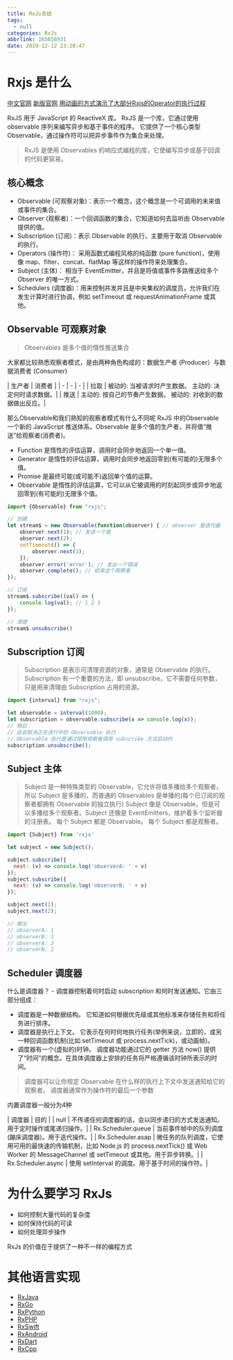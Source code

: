 ```yaml
---
title: RxJs总结
tags:
  - null
categories: RxJs
abbrlink: 165656931
date: 2019-12-12 23:20:47
---
```


# Rxjs 是什么
[中文官网](https://cn.rx.js.org/)
[新版官网](https://rxjs.dev/)
[用动画的方式演示了大部分Rxjs的Operator的执行过程](https://reactive.how)

RxJS 用于 JavaScript 的 ReactiveX 库。
RxJS 是一个库，它通过使用 observable 序列来编写异步和基于事件的程序。
它提供了一个核心类型 Observable，通过操作符可以把异步事件作为集合来处理。
> RxJS 是使用 Observables 的响应式编程的库，它使编写异步或基于回调的代码更容易。

## 核心概念
* Observable (可观察对象)：表示一个概念，这个概念是一个可调用的未来值或事件的集合。
* Observer (观察者)：一个回调函数的集合，它知道如何去监听由 Observable 提供的值。
* Subscription (订阅)：表示 Observable 的执行，主要用于取消 Observable 的执行。
* Operators (操作符)： 采用函数式编程风格的纯函数 (pure function)，使用像 map、filter、concat、flatMap 等这样的操作符来处理集合。
* Subject (主体)： 相当于 EventEmitter，并且是将值或事件多路推送给多个 Observer 的唯一方式。
* Schedulers (调度器)：用来控制并发并且是中央集权的调度员，允许我们在发生计算时进行协调，例如 setTimeout 或 requestAnimationFrame 或其他。

## Observable 可观察对象

> Observables 是多个值的惰性推送集合

大家都比较熟悉观察者模式，是由两种角色构成的：数据生产者 (Producer）与数据消费者 (Consumer)

| 生产者 | 消费者 |
| - | - | - |
| 拉取 | 被动的: 当被请求时产生数据。	主动的: 决定何时请求数据。|
| 推送 | 主动的: 按自己的节奏产生数据。	被动的: 对收到的数据做出反应。|

那么Observable和我们熟知的观察者模式有什么不同呢
RxJS 中的Observable 一个新的 JavaScript 推送体系。Observable 是多个值的生产者，并将值“推送”给观察者(消费者)。

* Function 是惰性的评估运算，调用时会同步地返回一个单一值。
* Generator 是惰性的评估运算，调用时会同步地返回零到(有可能的)无限多个值。
* Promise 是最终可能(或可能不)返回单个值的运算。
* Observable 是惰性的评估运算，它可以从它被调用的时刻起同步或异步地返回零到(有可能的)无限多个值。

```js
import {Observable} from "rxjs";

// 创建
let stream$ = new Observable(function(observer) { // observer 是迭代器
    observer.next(1); // 发送一个值
    observer.next(2);
    setTimeout(() => {
        observer.next(3);
    });
    observer.error('error'); // 发出一个错误
    observer.complete(); // 结束这个观察者
});

// 订阅
stream$.subscribe((val) => { 
    console.log(val); // 1 2 3
});

// 清理
stream$.unsubscribe()
```

## Subscription 订阅

> Subscription 是表示可清理资源的对象，通常是 Observable 的执行。Subscription 有一个重要的方法，即 unsubscribe，它不需要任何参数，只是用来清理由 Subscription 占用的资源。

```js
import {interval} from "rxjs";

let observable = interval(1000);
let subscription = observable.subscribe(x => console.log(x));
// 稍后：
// 这会取消正在进行中的 Observable 执行
// Observable 执行是通过使用观察者调用 subscribe 方法启动的
subscription.unsubscribe();
```

## Subject 主体

> Subject 是一种特殊类型的 Observable，它允许将值多播给多个观察者，所以 Subject 是多播的，而普通的 Observables 是单播的(每个已订阅的观察者都拥有 Observable 的独立执行)
> Subject 像是 Observable，但是可以多播给多个观察者。Subject 还像是 EventEmitters，维护着多个监听器的注册表。
> 每个 Subject 都是 Observable。
> 每个 Subject 都是观察者。

```js
import {Subject} from 'rxjs'

let subject = new Subject();

subject.subscribe({
  next: (v) => console.log('observerA: ' + v)
});
subject.subscribe({
  next: (v) => console.log('observerB: ' + v)
});

subject.next(1);
subject.next(2);

// 输出
// observerA: 1
// observerB: 1
// observerA: 2
// observerB: 2
```

## Scheduler 调度器

什么是调度器？ - 调度器控制着何时启动 subscription 和何时发送通知。它由三部分组成：

* 调度器是一种数据结构。 它知道如何根据优先级或其他标准来存储任务和将任务进行排序。
* 调度器是执行上下文。 它表示在何时何地执行任务(举例来说，立即的，或另一种回调函数机制(比如 setTimeout 或 process.nextTick)，或动画帧)。
* 调度器有一个(虚拟的)时钟。 调度器功能通过它的 getter 方法 now() 提供了“时间”的概念。在具体调度器上安排的任务将严格遵循该时钟所表示的时间。

> 调度器可以让你规定 Observable 在什么样的执行上下文中发送通知给它的观察者。
调度器通常作为操作符的最后一个参数

内置调度器一般分为4种

| 调度器 | 目的 |
| null | 不传递任何调度器的话，会以同步递归的方式发送通知。用于定时操作或尾递归操作。|
| Rx.Scheduler.queue | 当前事件帧中的队列调度(蹦床调度器)。用于迭代操作。|
| Rx.Scheduler.asap | 微任务的队列调度，它使用可用的最快速的传输机制，比如 Node.js 的 process.nextTick() 或 Web Worker 的 MessageChannel 或 setTimeout 或其他。用于异步转换。|
| Rx.Scheduler.async | 使用 setInterval 的调度。用于基于时间的操作符。|

# 为什么要学习 RxJs

* 如何控制大量代码的复杂度
* 如何保持代码的可读
* 如何处理异步操作

RxJs 的价值在于提供了一种不一样的编程方式

# 其他语言实现

* [RxJava](https://github.com/ReactiveX/RxJava)
* [RxGo](https://github.com/ReactiveX/RxGo)
* [RxPython](https://github.com/ReactiveX/RxPY)
* [RxPHP](https://github.com/ReactiveX/RxPHP)
* [RxSwift](https://github.com/ReactiveX/RxSwift)
* [RxAndroid](https://github.com/ReactiveX/RxAndroid)
* [RxDart](https://github.com/ReactiveX/rxdart)
* [RxCpp](https://github.com/ReactiveX/RxCpp)
